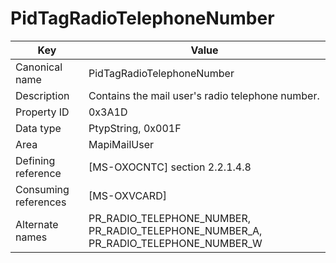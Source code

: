 # PidTagRadioTelephoneNumber

| Key | Value |
|---|---|
| Canonical name | PidTagRadioTelephoneNumber |
| Description | Contains the mail user's radio telephone number. |
| Property ID | 0x3A1D |
| Data type | PtypString, 0x001F |
| Area | MapiMailUser |
| Defining reference | [MS-OXOCNTC] section 2.2.1.4.8 |
| Consuming references | [MS-OXVCARD] |
| Alternate names | PR_RADIO_TELEPHONE_NUMBER, PR_RADIO_TELEPHONE_NUMBER_A, PR_RADIO_TELEPHONE_NUMBER_W |
